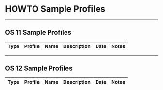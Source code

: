 # HOWTO Sample Profiles

-----

## OS 11 Sample Profiles

<!---
OS 11 Valid Types:
Accessories
Devices
Network
Security
Sessions
System
User Interface
_Multi
-->

| Type | Profile | Name | Description | Date | Notes |
|------|---------|------|-------------|------|-------|

-----

## OS 12 Sample Profiles

<!---
OS 12 Valid Types:
Accessories
User Interface
Network
Devices
Security
System
Apps
_Multi
-->

| Type | Profile | Name | Description | Date | Notes |
|------|---------|------|-------------|------|-------|


<!---
| Application | Profile |
|-------------|---------|
| Chrome | <a href="../Profiles/HOWTO-Add-Application-Chrome-CP-profile.xml" download>LINK to Profile</a> |
| Frame | <a href="../Profiles/HOWTO-Add-Application-Frame-CP-profile.xml" download>LINK to Profile</a> |
| LibreOffice | <a href="../Profiles/HOWTO-Add-Application-LibreOffice-CP-profile.xml" download>LINK to Profile</a> |
| Microsoft Edge | <a href="../Profiles/HOWTO-Add-Application-Microsoft-Edge-CP-profile.xml" download>LINK to Profile</a> |
| VLC | <a href="../Profiles/HOWTO-Add-Application-VLC-CP-profile.xml" download>LINK to Profile</a> |
| Webex | <a href="../Profiles/HOWTO-Add-Application-Webex-CP-profile.xml" download>LINK to Profile</a> |
| Zoom | <a href="../Profiles/HOWTO-Add-Application-Zoom-CP-profile.xml" download>LINK to Profile</a> |
-->
